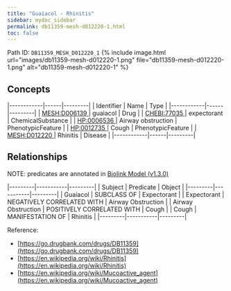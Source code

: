 ```yaml
---
title: "Guaiacol - Rhinitis"
sidebar: mydoc_sidebar
permalink: db11359-mesh-d012220-1.html
toc: false 
---
```



Path ID: `DB11359_MESH_D012220_1`
{% include image.html url="images/db11359-mesh-d012220-1.png" file="db11359-mesh-d012220-1.png" alt="db11359-mesh-d012220-1" %}

## Concepts

|------------|------|---------|
| Identifier | Name | Type    |
|------------|------|---------|
| <a href="https://identifiers.org/MESH:D006139">MESH:D006139 </a> | guaiacol | Drug |
| <a href="https://identifiers.org/CHEBI:77035">CHEBI:77035 </a> | expectorant | ChemicalSubstance |
| <a href="https://identifiers.org/HP:0006536">HP:0006536 </a> | Airway obstruction | PhenotypicFeature |
| <a href="https://identifiers.org/HP:0012735">HP:0012735 </a> | Cough | PhenotypicFeature |
| <a href="https://identifiers.org/MESH:D012220">MESH:D012220 </a> | Rhinitis | Disease |
|------------|------|---------|

## Relationships


NOTE: predicates are annotated in <a href="https://github.com/biolink/biolink-model/releases/tag/v1.3.0">Biolink Model (v1.3.0)</a>

|---------|-----------|---------|
| Subject | Predicate | Object  |
|---------|-----------|---------|
| Guaiacol | SUBCLASS OF | Expectorant |
| Expectorant | NEGATIVELY CORRELATED WITH | Airway Obstruction |
| Airway Obstruction | POSITIVELY CORRELATED WITH | Cough |
| Cough | MANIFESTATION OF | Rhinitis |
|---------|-----------|---------|

Reference: 
  - [https://go.drugbank.com/drugs/DB11359](https://go.drugbank.com/drugs/DB11359)
  - [https://en.wikipedia.org/wiki/Rhinitis](https://en.wikipedia.org/wiki/Rhinitis)
  - [https://en.wikipedia.org/wiki/Mucoactive_agent](https://en.wikipedia.org/wiki/Mucoactive_agent)
